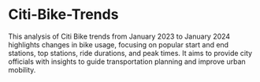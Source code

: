 # Citi-Bike-Trends
This analysis of Citi Bike trends from January 2023 to January 2024 highlights changes in bike usage, focusing on popular start and end stations, top stations, ride durations, and peak times. It aims to provide city officials with insights to guide transportation planning and improve urban mobility.
